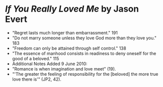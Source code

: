 
# *If You Really Loved Me* by Jason Evert

- "Regret lasts much longer than embarrassment." 191
- "Do not marry someone unless they love God more than they love you." 183
- "Freedom can only be attained through self control." 138
- "The essence of manhood consists in readiness to deny oneself for the good of a beloved." 115
- Additional Notes Added 9 June 2010:
- "Romance is when imagination and love meet" (19).
- "'The greater the feeling of responsibility for the [beloved] the more true love there is'" (JP2, 42).


